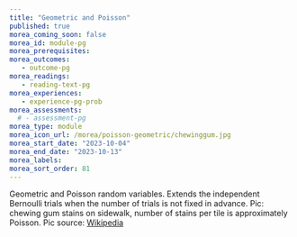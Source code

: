 ```yaml
---
title: "Geometric and Poisson"
published: true
morea_coming_soon: false
morea_id: module-pg
morea_prerequisites:
morea_outcomes:
   - outcome-pg
morea_readings:
   - reading-text-pg
morea_experiences:
   - experience-pg-prob
morea_assessments:
  # - assessment-pg
morea_type: module
morea_icon_url: /morea/poisson-geometric/chewinggum.jpg
morea_start_date: "2023-10-04"
morea_end_date: "2023-10-13"
morea_labels:
morea_sort_order: 81
---
```


Geometric and Poisson random variables. Extends the independent
Bernoulli trials when the number of trials is not fixed in
advance. Pic: chewing gum stains on sidewalk, number of stains
per tile is approximately Poisson. Pic source: [Wikipedia](https://en.wikipedia.org/wiki/Poisson_distribution)
